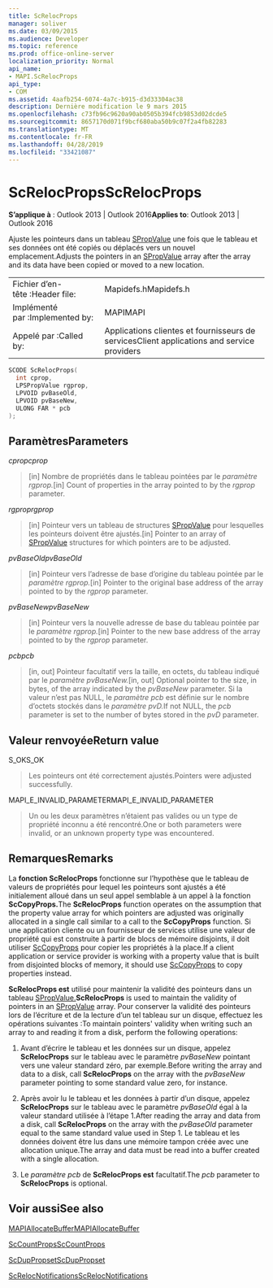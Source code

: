 ```yaml
---
title: ScRelocProps
manager: soliver
ms.date: 03/09/2015
ms.audience: Developer
ms.topic: reference
ms.prod: office-online-server
localization_priority: Normal
api_name:
- MAPI.ScRelocProps
api_type:
- COM
ms.assetid: 4aafb254-6074-4a7c-b915-d3d33304ac38
description: Dernière modification le 9 mars 2015
ms.openlocfilehash: c73fb96c9620a90ab0505b394fcb9853d02dcde5
ms.sourcegitcommit: 8657170d071f9bcf680aba50b9c07f2a4fb82283
ms.translationtype: MT
ms.contentlocale: fr-FR
ms.lasthandoff: 04/28/2019
ms.locfileid: "33421087"
---
```

# <a name="screlocprops"></a><span data-ttu-id="d093b-103">ScRelocProps</span><span class="sxs-lookup"><span data-stu-id="d093b-103">ScRelocProps</span></span>

  
  
<span data-ttu-id="d093b-104">**S’applique à** : Outlook 2013 | Outlook 2016</span><span class="sxs-lookup"><span data-stu-id="d093b-104">**Applies to**: Outlook 2013 | Outlook 2016</span></span> 
  
<span data-ttu-id="d093b-105">Ajuste les pointeurs dans un tableau [SPropValue](spropvalue.md) une fois que le tableau et ses données ont été copiés ou déplacés vers un nouvel emplacement.</span><span class="sxs-lookup"><span data-stu-id="d093b-105">Adjusts the pointers in an [SPropValue](spropvalue.md) array after the array and its data have been copied or moved to a new location.</span></span> 
  
|||
|:-----|:-----|
|<span data-ttu-id="d093b-106">Fichier d’en-tête :</span><span class="sxs-lookup"><span data-stu-id="d093b-106">Header file:</span></span>  <br/> |<span data-ttu-id="d093b-107">Mapidefs.h</span><span class="sxs-lookup"><span data-stu-id="d093b-107">Mapidefs.h</span></span>  <br/> |
|<span data-ttu-id="d093b-108">Implémenté par :</span><span class="sxs-lookup"><span data-stu-id="d093b-108">Implemented by:</span></span>  <br/> |<span data-ttu-id="d093b-109">MAPI</span><span class="sxs-lookup"><span data-stu-id="d093b-109">MAPI</span></span>  <br/> |
|<span data-ttu-id="d093b-110">Appelé par :</span><span class="sxs-lookup"><span data-stu-id="d093b-110">Called by:</span></span>  <br/> |<span data-ttu-id="d093b-111">Applications clientes et fournisseurs de services</span><span class="sxs-lookup"><span data-stu-id="d093b-111">Client applications and service providers</span></span>  <br/> |
   
```cpp
SCODE ScRelocProps(
  int cprop,
  LPSPropValue rgprop,
  LPVOID pvBaseOld,
  LPVOID pvBaseNew,
  ULONG FAR * pcb
);
```

## <a name="parameters"></a><span data-ttu-id="d093b-112">Paramètres</span><span class="sxs-lookup"><span data-stu-id="d093b-112">Parameters</span></span>

 <span data-ttu-id="d093b-113">_cprop_</span><span class="sxs-lookup"><span data-stu-id="d093b-113">_cprop_</span></span>
  
> <span data-ttu-id="d093b-114">[in] Nombre de propriétés dans le tableau pointées par le _paramètre rgprop._</span><span class="sxs-lookup"><span data-stu-id="d093b-114">[in] Count of properties in the array pointed to by the  _rgprop_ parameter.</span></span> 
    
 <span data-ttu-id="d093b-115">_rgprop_</span><span class="sxs-lookup"><span data-stu-id="d093b-115">_rgprop_</span></span>
  
> <span data-ttu-id="d093b-116">[in] Pointeur vers un tableau de structures [SPropValue](spropvalue.md) pour lesquelles les pointeurs doivent être ajustés.</span><span class="sxs-lookup"><span data-stu-id="d093b-116">[in] Pointer to an array of [SPropValue](spropvalue.md) structures for which pointers are to be adjusted.</span></span> 
    
 <span data-ttu-id="d093b-117">_pvBaseOld_</span><span class="sxs-lookup"><span data-stu-id="d093b-117">_pvBaseOld_</span></span>
  
> <span data-ttu-id="d093b-118">[in] Pointeur vers l’adresse de base d’origine du tableau pointée par le _paramètre rgprop._</span><span class="sxs-lookup"><span data-stu-id="d093b-118">[in] Pointer to the original base address of the array pointed to by the  _rgprop_ parameter.</span></span> 
    
 <span data-ttu-id="d093b-119">_pvBaseNew_</span><span class="sxs-lookup"><span data-stu-id="d093b-119">_pvBaseNew_</span></span>
  
> <span data-ttu-id="d093b-120">[in] Pointeur vers la nouvelle adresse de base du tableau pointée par le _paramètre rgprop._</span><span class="sxs-lookup"><span data-stu-id="d093b-120">[in] Pointer to the new base address of the array pointed to by the  _rgprop_ parameter.</span></span> 
    
 <span data-ttu-id="d093b-121">_pcb_</span><span class="sxs-lookup"><span data-stu-id="d093b-121">_pcb_</span></span>
  
> <span data-ttu-id="d093b-122">[in, out] Pointeur facultatif vers la taille, en octets, du tableau indiqué par le _paramètre pvBaseNew._</span><span class="sxs-lookup"><span data-stu-id="d093b-122">[in, out] Optional pointer to the size, in bytes, of the array indicated by the  _pvBaseNew_ parameter.</span></span> <span data-ttu-id="d093b-123">Si la valeur n’est pas NULL, le _paramètre pcb_ est définie sur le nombre d’octets stockés dans le _paramètre pvD._</span><span class="sxs-lookup"><span data-stu-id="d093b-123">If not NULL, the  _pcb_ parameter is set to the number of bytes stored in the  _pvD_ parameter.</span></span> 
    
## <a name="return-value"></a><span data-ttu-id="d093b-124">Valeur renvoyée</span><span class="sxs-lookup"><span data-stu-id="d093b-124">Return value</span></span>

<span data-ttu-id="d093b-125">S_OK</span><span class="sxs-lookup"><span data-stu-id="d093b-125">S_OK</span></span>
  
> <span data-ttu-id="d093b-126">Les pointeurs ont été correctement ajustés.</span><span class="sxs-lookup"><span data-stu-id="d093b-126">Pointers were adjusted successfully.</span></span>
    
<span data-ttu-id="d093b-127">MAPI_E_INVALID_PARAMETER</span><span class="sxs-lookup"><span data-stu-id="d093b-127">MAPI_E_INVALID_PARAMETER</span></span>
  
> <span data-ttu-id="d093b-128">Un ou les deux paramètres n’étaient pas valides ou un type de propriété inconnu a été rencontré.</span><span class="sxs-lookup"><span data-stu-id="d093b-128">One or both parameters were invalid, or an unknown property type was encountered.</span></span>
    
## <a name="remarks"></a><span data-ttu-id="d093b-129">Remarques</span><span class="sxs-lookup"><span data-stu-id="d093b-129">Remarks</span></span>

<span data-ttu-id="d093b-130">La **fonction ScRelocProps** fonctionne sur l’hypothèse que le tableau de valeurs de propriétés pour lequel les pointeurs sont ajustés a été initialement alloué dans un seul appel semblable à un appel à la fonction **ScCopyProps.**</span><span class="sxs-lookup"><span data-stu-id="d093b-130">The **ScRelocProps** function operates on the assumption that the property value array for which pointers are adjusted was originally allocated in a single call similar to a call to the **ScCopyProps** function.</span></span> <span data-ttu-id="d093b-131">Si une application cliente ou un fournisseur de services utilise une valeur de propriété qui est construite à partir de blocs de mémoire disjoints, il doit utiliser [ScCopyProps](sccopyprops.md) pour copier les propriétés à la place.</span><span class="sxs-lookup"><span data-stu-id="d093b-131">If a client application or service provider is working with a property value that is built from disjointed blocks of memory, it should use [ScCopyProps](sccopyprops.md) to copy properties instead.</span></span> 
  
 <span data-ttu-id="d093b-132">**ScRelocProps est** utilisé pour maintenir la validité des pointeurs dans un tableau [SPropValue.](spropvalue.md)</span><span class="sxs-lookup"><span data-stu-id="d093b-132">**ScRelocProps** is used to maintain the validity of pointers in an [SPropValue](spropvalue.md) array.</span></span> <span data-ttu-id="d093b-133">Pour conserver la validité des pointeurs lors de l’écriture et de la lecture d’un tel tableau sur un disque, effectuez les opérations suivantes :</span><span class="sxs-lookup"><span data-stu-id="d093b-133">To maintain pointers' validity when writing such an array to and reading it from a disk, perform the following operations:</span></span> 
  
1. <span data-ttu-id="d093b-134">Avant d’écrire le tableau et les données sur un disque, appelez **ScRelocProps** sur le tableau avec le paramètre  _pvBaseNew_ pointant vers une valeur standard zéro, par exemple.</span><span class="sxs-lookup"><span data-stu-id="d093b-134">Before writing the array and data to a disk, call **ScRelocProps** on the array with the  _pvBaseNew_ parameter pointing to some standard value zero, for instance.</span></span> 
    
2. <span data-ttu-id="d093b-135">Après avoir lu le tableau et les données à partir d’un disque, appelez **ScRelocProps** sur le tableau avec le paramètre  _pvBaseOld_ égal à la valeur standard utilisée à l’étape 1.</span><span class="sxs-lookup"><span data-stu-id="d093b-135">After reading the array and data from a disk, call **ScRelocProps** on the array with the  _pvBaseOld_ parameter equal to the same standard value used in Step 1.</span></span> <span data-ttu-id="d093b-136">Le tableau et les données doivent être lus dans une mémoire tampon créée avec une allocation unique.</span><span class="sxs-lookup"><span data-stu-id="d093b-136">The array and data must be read into a buffer created with a single allocation.</span></span> 
    
3. <span data-ttu-id="d093b-137">Le  _paramètre pcb_ de **ScRelocProps est** facultatif.</span><span class="sxs-lookup"><span data-stu-id="d093b-137">The  _pcb_ parameter to **ScRelocProps** is optional.</span></span> 
    
## <a name="see-also"></a><span data-ttu-id="d093b-138">Voir aussi</span><span class="sxs-lookup"><span data-stu-id="d093b-138">See also</span></span>



[<span data-ttu-id="d093b-139">MAPIAllocateBuffer</span><span class="sxs-lookup"><span data-stu-id="d093b-139">MAPIAllocateBuffer</span></span>](mapiallocatebuffer.md)
  
[<span data-ttu-id="d093b-140">ScCountProps</span><span class="sxs-lookup"><span data-stu-id="d093b-140">ScCountProps</span></span>](sccountprops.md)
  
[<span data-ttu-id="d093b-141">ScDupPropset</span><span class="sxs-lookup"><span data-stu-id="d093b-141">ScDupPropset</span></span>](scduppropset.md)
  
[<span data-ttu-id="d093b-142">ScRelocNotifications</span><span class="sxs-lookup"><span data-stu-id="d093b-142">ScRelocNotifications</span></span>](screlocnotifications.md)

